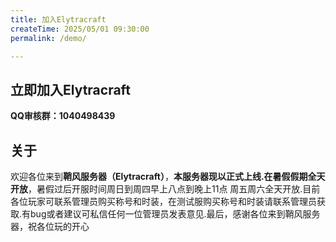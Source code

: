 ```yaml
---
title: 加入Elytracraft
createTime: 2025/05/01 09:30:00
permalink: /demo/

---
```


## 立即加入Elytracraft

**QQ审核群：1040498439**

## 关于

欢迎各位来到**鞘风服务器（Elytracraft）**，**本服务器现以正式上线.在暑假假期全天开放**，暑假过后开服时间周日到周四早上八点到晚上11点 周五周六全天开放.目前各位玩家可联系管理员购买称号和时装，在测试服购买称号和时装请联系管理员获取.有bug或者建议可私信任何一位管理员发表意见.最后，感谢各位来到鞘风服务器，祝各位玩的开心